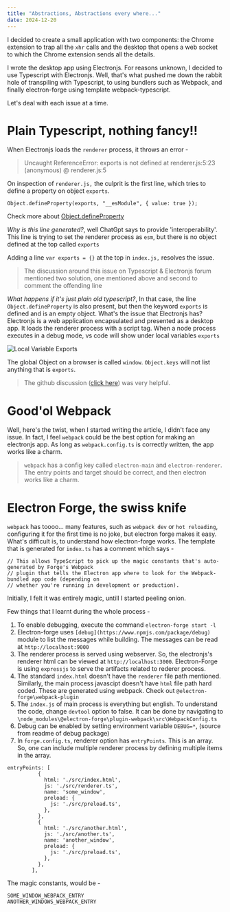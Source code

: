```yaml
---
title: "Abstractions, Abstractions every where..."
date: 2024-12-20
---
```


I decided to create a small application with two components: the Chrome extension to trap all the `xhr` calls and the desktop that opens a web socket to which the Chrome extension sends all the details.

I wrote the desktop app using Electronjs. For reasons unknown, I decided to use Typescript with Electronjs. Well, that's what pushed me down the rabbit hole of transpiling with Typescript, to using bundlers such as Webpack, and finally electron-forge using template webpack-typescript.

Let's deal with each issue at a time.

# Plain Typescript, nothing fancy!!

When Electronjs loads the `renderer` process, it throws an error -

> Uncaught ReferenceError: exports is not defined
 at renderer.js:5:23
(anonymous) @ renderer.js:5

On inspection of `renderer.js,` the culprit is the first line, which tries to define a property on object `exports`.
```
Object.defineProperty(exports, "__esModule", { value: true });
```

Check more about [Object.defineProperty](https://developer.mozilla.org/en-US/docs/Web/JavaScript/Reference/Global_Objects/Object/defineProperty)

*Why is this line generated?*, well ChatGpt says to provide 'interoperability'. This line is trying to set the renderer process as `esm`, but there is no object defined at the top called `exports`

Adding a line `var exports = {}` at the top in `index.js,` resolves the issue.

> The discussion around this issue on Typescript & Electronjs forum mentioned two solution, one mentioned above and second to comment the offending line

*What happens if it's just plain old typescript?*, In that case, the line `Object.defineProperty` is also present, but then the keyword `exports` is defined and is an empty object. What's the issue that Electronjs has? Electronjs is a web application encapsulated and presented as a desktop app. It loads the renderer process with a script tag. When a node process executes in a debug mode, vs code will show under local variables `exports`

![Local Variable Exports](/what-i-learnt/assets/node_exports.png)

The global Object on a browser is called `window`. `Object.keys` will not list anything that is `exports`.

> The github discussion ([click here](https://github.com/electron/electron/issues/2863)) was very helpful.

# Good'ol Webpack

Well, here's the twist, when I started writing the article, I didn't face any issue. In fact, I feel `webpack` could be the best option for making an electronjs app. As long as `webpack.config.ts` is correctly written, the app works like a charm.

> `webpack` has a config key called `electron-main` and `electron-renderer`. The entry points and target should be correct, and then electron works like a charm.

# Electron Forge, the swiss knife

`webpack` has toooo... many features, such as `webpack dev` or `hot reloading`, configuring it for the first time is no joke, but electron forge makes it easy. What's difficult is, to understand how electron-forge works. The template that is generated for `index.ts` has a comment which says - 

```
// This allows TypeScript to pick up the magic constants that's auto-generated by Forge's Webpack
// plugin that tells the Electron app where to look for the Webpack-bundled app code (depending on
// whether you're running in development or production).
```

Initially, I felt it was entirely magic, untill I started peeling onion.

Few things that I learnt during the whole process - 

1. To enable debugging, execute the command `electron-forge start -l`
2. Electron-forge uses `[debug](https://www.npmjs.com/package/debug)` module to list the messages while building. The messages can be read at `http://localhost:9000`
3. The renderer process is served using webserver. So, the electronjs's renderer html can be viewed at `http://localhost:3000`. Electron-Forge is using `expressjs` to serve the artifacts related to rederer process.
4. The standard `index.html` doesn't have the `renderer` file path mentioned. Similarly, the main process javascipt doesn't have `html` file path hard coded. These are generated using webpack. Check out `@electron-forge\webpack-plugin`
5. The `index.js` of main process is everything but english. To understand the code, change `devtool` option to false. It can be done by navigating to `\node_modules\@electron-forge\plugin-webpack\src\WebpackConfig.ts`
6. Debug can be enabled by setting environment variable `DEBUG=*`, (source from readme of debug package)
7. In `forge.config.ts`, renderer option has `entryPoints`. This is an array. So, one can include multiple renderer process by defining multiple items in the array.

```
entryPoints: [
          {
            html: './src/index.html',
            js: './src/renderer.ts',
            name: 'some_window',
            preload: {
              js: './src/preload.ts',
            },
          },
          {
            html: './src/another.html',
            js: './src/another.ts',
            name: 'another_window',
            preload: {
              js: './src/preload.ts',
            },
          },
        ],
```

The magic constants, would be - 

```
SOME_WINDOW_WEBPACK_ENTRY
ANOTHER_WINDOWS_WEBPACK_ENTRY
```

